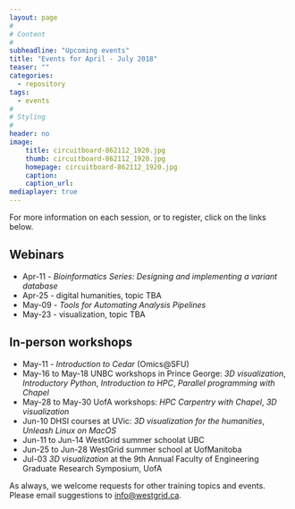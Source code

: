 ```yaml
---
layout: page
#
# Content
#
subheadline: "Upcoming events"
title: "Events for April - July 2018"
teaser: ""
categories:
  - repository
tags:
  - events
#
# Styling
#
header: no
image:
    title: circuitboard-862112_1920.jpg
    thumb: circuitboard-862112_1920.jpg
    homepage: circuitboard-862112_1920.jpg
    caption: 
    caption_url: 
mediaplayer: true
---
```


For more information on each session, or to register, click on the links below.

## Webinars

* Apr-11 - *Bioinformatics Series: Designing and implementing a variant database*
* Apr-25 - digital humanities, topic TBA
* May-09 - *Tools for Automating Analysis Pipelines*
* May-23 - visualization, topic TBA

## In-person workshops

* May-11 - *Introduction to Cedar* (Omics@SFU)
* May-16 to May-18 UNBC workshops in Prince George: *3D visualization*, *Introductory Python*, *Introduction
  to HPC*, *Parallel programming with Chapel*
* May-28 to May-30 UofA workshops: *HPC Carpentry with Chapel*, *3D visualization*
* Jun-10 DHSI courses at UVic: *3D visualization for the humanities*, *Unleash Linux on MacOS*
* Jun-11 to Jun-14 WestGrid summer schoolat UBC
* Jun-25 to Jun-28 WestGrid summer school at UofManitoba
* Jul-03 *3D visualization* at the 9th Annual Faculty of Engineering Graduate Research Symposium, UofA

As always, we welcome requests for other training topics and events. Please email suggestions to
info@westgrid.ca.
